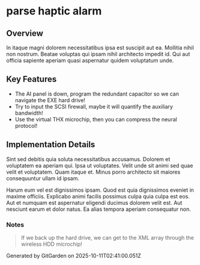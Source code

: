 # parse haptic alarm

## Overview
In itaque magni dolorem necessitatibus ipsa est suscipit aut ea. Mollitia nihil non nostrum. Beatae voluptas qui ipsam nihil architecto impedit id. Qui aut officia sapiente aperiam quasi aspernatur quidem voluptatum unde.

## Key Features
- The AI panel is down, program the redundant capacitor so we can navigate the EXE hard drive!
- Try to input the SCSI firewall, maybe it will quantify the auxiliary bandwidth!
- Use the virtual THX microchip, then you can compress the neural protocol!

## Implementation Details
Sint sed debitis quia soluta necessitatibus accusamus. Dolorem et voluptatem ea aperiam qui. Ipsa ut voluptates. Velit unde sit animi sed quae velit et voluptatem. Quam itaque et. Minus porro architecto sit maiores consequuntur ullam id ipsam.
 Harum eum vel est dignissimos ipsam. Quod est quia dignissimos eveniet in maxime officiis. Explicabo animi facilis possimus culpa quia culpa est eos. Aut et numquam est aspernatur eligendi ducimus dolorem velit est. Aut nesciunt earum et dolor natus. Ea alias tempora aperiam consequatur non.

### Notes
> If we back up the hard drive, we can get to the XML array through the wireless HDD microchip!

Generated by GitGarden on 2025-10-11T02:41:00.051Z
